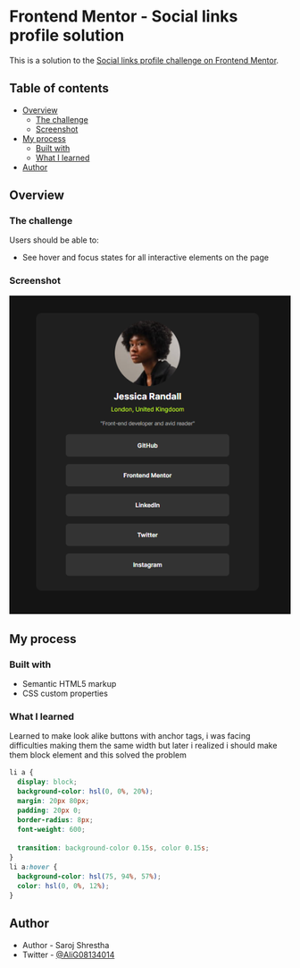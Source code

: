 # Frontend Mentor - Social links profile solution

This is a solution to the [Social links profile challenge on Frontend Mentor](https://www.frontendmentor.io/challenges/social-links-profile-UG32l9m6dQ).

## Table of contents

- [Overview](#overview)
  - [The challenge](#the-challenge)
  - [Screenshot](#screenshot)
- [My process](#my-process)
  - [Built with](#built-with)
  - [What I learned](#what-i-learned)
- [Author](#author)

## Overview

### The challenge

Users should be able to:

- See hover and focus states for all interactive elements on the page

### Screenshot

![](./img/02%20social%20links%20profile-frontend%20mentor.png)

## My process

### Built with

- Semantic HTML5 markup
- CSS custom properties

### What I learned

Learned to make look alike buttons with anchor tags, i was facing difficulties making them the same width but later i realized i should make them block element and this solved the problem

```css
li a {
  display: block;
  background-color: hsl(0, 0%, 20%);
  margin: 20px 80px;
  padding: 20px 0;
  border-radius: 8px;
  font-weight: 600;

  transition: background-color 0.15s, color 0.15s;
}
li a:hover {
  background-color: hsl(75, 94%, 57%);
  color: hsl(0, 0%, 12%);
}
```

## Author

- Author - Saroj Shrestha
- Twitter - [@AliG08134014](https://www.twitter.com/AliG08134014)
